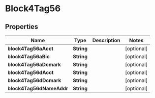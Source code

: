 # Block4Tag56

## Properties
Name | Type | Description | Notes
------------ | ------------- | ------------- | -------------
**block4Tag56aAcct** | **String** |  |  [optional]
**block4Tag56aBic** | **String** |  |  [optional]
**block4Tag56aDcmark** | **String** |  |  [optional]
**block4Tag56dAcct** | **String** |  |  [optional]
**block4Tag56dDcmark** | **String** |  |  [optional]
**block4Tag56dNameAddr** | **String** |  |  [optional]
